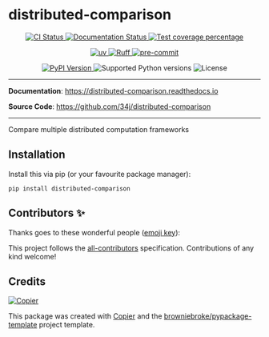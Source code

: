 # distributed-comparison

<p align="center">
  <a href="https://github.com/34j/distributed-comparison/actions/workflows/ci.yml?query=branch%3Amain">
    <img src="https://img.shields.io/github/actions/workflow/status/34j/distributed-comparison/ci.yml?branch=main&label=CI&logo=github&style=flat-square" alt="CI Status" >
  </a>
  <a href="https://distributed-comparison.readthedocs.io">
    <img src="https://img.shields.io/readthedocs/distributed-comparison.svg?logo=read-the-docs&logoColor=fff&style=flat-square" alt="Documentation Status">
  </a>
  <a href="https://codecov.io/gh/34j/distributed-comparison">
    <img src="https://img.shields.io/codecov/c/github/34j/distributed-comparison.svg?logo=codecov&logoColor=fff&style=flat-square" alt="Test coverage percentage">
  </a>
</p>
<p align="center">
  <a href="https://github.com/astral-sh/uv">
    <img src="https://img.shields.io/endpoint?url=https://raw.githubusercontent.com/astral-sh/uv/main/assets/badge/v0.json" alt="uv">
  </a>
  <a href="https://github.com/astral-sh/ruff">
    <img src="https://img.shields.io/endpoint?url=https://raw.githubusercontent.com/astral-sh/ruff/main/assets/badge/v2.json" alt="Ruff">
  </a>
  <a href="https://github.com/pre-commit/pre-commit">
    <img src="https://img.shields.io/badge/pre--commit-enabled-brightgreen?logo=pre-commit&logoColor=white&style=flat-square" alt="pre-commit">
  </a>
</p>
<p align="center">
  <a href="https://pypi.org/project/distributed-comparison/">
    <img src="https://img.shields.io/pypi/v/distributed-comparison.svg?logo=python&logoColor=fff&style=flat-square" alt="PyPI Version">
  </a>
  <img src="https://img.shields.io/pypi/pyversions/distributed-comparison.svg?style=flat-square&logo=python&amp;logoColor=fff" alt="Supported Python versions">
  <img src="https://img.shields.io/pypi/l/distributed-comparison.svg?style=flat-square" alt="License">
</p>

---

**Documentation**: <a href="https://distributed-comparison.readthedocs.io" target="_blank">https://distributed-comparison.readthedocs.io </a>

**Source Code**: <a href="https://github.com/34j/distributed-comparison" target="_blank">https://github.com/34j/distributed-comparison </a>

---

Compare multiple distributed computation frameworks

## Installation

Install this via pip (or your favourite package manager):

`pip install distributed-comparison`

## Contributors ✨

Thanks goes to these wonderful people ([emoji key](https://allcontributors.org/docs/en/emoji-key)):

<!-- prettier-ignore-start -->
<!-- ALL-CONTRIBUTORS-LIST:START - Do not remove or modify this section -->
<!-- markdownlint-disable -->
<!-- markdownlint-enable -->
<!-- ALL-CONTRIBUTORS-LIST:END -->
<!-- prettier-ignore-end -->

This project follows the [all-contributors](https://github.com/all-contributors/all-contributors) specification. Contributions of any kind welcome!

## Credits

[![Copier](https://img.shields.io/endpoint?url=https://raw.githubusercontent.com/copier-org/copier/master/img/badge/badge-grayscale-inverted-border-orange.json)](https://github.com/copier-org/copier)

This package was created with
[Copier](https://copier.readthedocs.io/) and the
[browniebroke/pypackage-template](https://github.com/browniebroke/pypackage-template)
project template.
